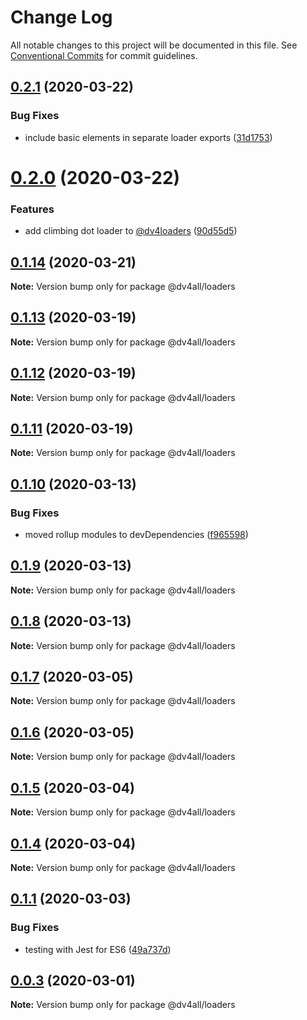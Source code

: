 # Change Log

All notable changes to this project will be documented in this file.
See [Conventional Commits](https://conventionalcommits.org) for commit guidelines.

## [0.2.1](https://github.com/dmijatovic/dv4all-wcp-lerna/compare/@dv4all/loaders@0.2.0...@dv4all/loaders@0.2.1) (2020-03-22)


### Bug Fixes

* include basic elements in separate loader exports ([31d1753](https://github.com/dmijatovic/dv4all-wcp-lerna/commit/31d175359717c0dfea2935bfcafd70916706fadf))





# [0.2.0](https://github.com/dmijatovic/dv4all-wcp-lerna/compare/@dv4all/loaders@0.1.14...@dv4all/loaders@0.2.0) (2020-03-22)


### Features

* add climbing dot loader to [@dv4loaders](https://github.com/dv4loaders) ([90d55d5](https://github.com/dmijatovic/dv4all-wcp-lerna/commit/90d55d5d91bcd0cab63ac3b11036f06fac9ff5dd))





## [0.1.14](https://github.com/dmijatovic/dv4all-wcp/compare/@dv4all/loaders@0.1.13...@dv4all/loaders@0.1.14) (2020-03-21)

**Note:** Version bump only for package @dv4all/loaders

## [0.1.13](https://github.com/dmijatovic/dv4all-wcp/compare/@dv4all/loaders@0.1.12...@dv4all/loaders@0.1.13) (2020-03-19)

**Note:** Version bump only for package @dv4all/loaders

## [0.1.12](https://github.com/dmijatovic/dv4all-wcp/compare/@dv4all/loaders@0.1.11...@dv4all/loaders@0.1.12) (2020-03-19)

**Note:** Version bump only for package @dv4all/loaders

## [0.1.11](https://github.com/dmijatovic/dv4all-wcp/compare/@dv4all/loaders@0.1.10...@dv4all/loaders@0.1.11) (2020-03-19)

**Note:** Version bump only for package @dv4all/loaders

## [0.1.10](https://github.com/dmijatovic/dv4all-wcp/compare/@dv4all/loaders@0.1.9...@dv4all/loaders@0.1.10) (2020-03-13)

### Bug Fixes

- moved rollup modules to devDependencies ([f965598](https://github.com/dmijatovic/dv4all-wcp/commit/f965598c3c3587b393dfb57b6e05e2b8326a77d5))

## [0.1.9](https://github.com/dmijatovic/dv4all-wcp/compare/@dv4all/loaders@0.1.8...@dv4all/loaders@0.1.9) (2020-03-13)

**Note:** Version bump only for package @dv4all/loaders

## [0.1.8](https://github.com/dmijatovic/dv4all-wcp/compare/@dv4all/loaders@0.1.7...@dv4all/loaders@0.1.8) (2020-03-13)

**Note:** Version bump only for package @dv4all/loaders

## [0.1.7](https://github.com/dmijatovic/dv4all-wcp/compare/@dv4all/loaders@0.1.6...@dv4all/loaders@0.1.7) (2020-03-05)

**Note:** Version bump only for package @dv4all/loaders

## [0.1.6](https://github.com/dmijatovic/dv4all-wcp/compare/@dv4all/loaders@0.1.5...@dv4all/loaders@0.1.6) (2020-03-05)

**Note:** Version bump only for package @dv4all/loaders

## [0.1.5](https://github.com/dmijatovic/dv4all-wcp/compare/@dv4all/loaders@0.1.4...@dv4all/loaders@0.1.5) (2020-03-04)

**Note:** Version bump only for package @dv4all/loaders

## [0.1.4](https://github.com/dmijatovic/dv4all-wcp/compare/@dv4all/loaders@0.1.3...@dv4all/loaders@0.1.4) (2020-03-04)

**Note:** Version bump only for package @dv4all/loaders

## [0.1.1](https://github.com/dmijatovic/dv4all-wcp/compare/@dv4all/loaders@0.1.0...@dv4all/loaders@0.1.1) (2020-03-03)

### Bug Fixes

- testing with Jest for ES6 ([49a737d](https://github.com/dmijatovic/dv4all-wcp/commit/49a737d5d8dd4dbc40a7108fc33b8642a9e6ed61))

## [0.0.3](https://github.com/dmijatovic/dv4all-wcp/compare/@dv4all/loaders@0.0.2...@dv4all/loaders@0.0.3) (2020-03-01)

**Note:** Version bump only for package @dv4all/loaders

